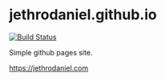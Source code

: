 # jethrodaniel.github.io

[![Build Status](https://travis-ci.com/jethrodaniel/jethrodaniel.github.io.svg?branch=dev)](https://travis-ci.com/jethrodaniel/jethrodaniel.github.io)

Simple github pages site.

<https://jethrodaniel.com>
